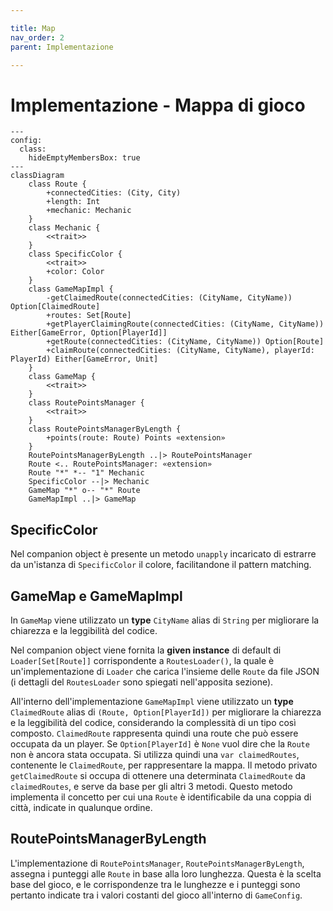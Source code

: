 ```yaml
---

title: Map
nav_order: 2
parent: Implementazione

---
```


# Implementazione - Mappa di gioco

```mermaid
---
config:
  class:
    hideEmptyMembersBox: true
---
classDiagram
    class Route {
        +connectedCities: (City, City)
        +length: Int
        +mechanic: Mechanic
    }
    class Mechanic {
        <<trait>>
    }
    class SpecificColor {
        <<trait>>
        +color: Color
    }
    class GameMapImpl {
        -getClaimedRoute(connectedCities: (CityName, CityName)) Option[ClaimedRoute]
        +routes: Set[Route]
        +getPlayerClaimingRoute(connectedCities: (CityName, CityName)) Either[GameError, Option[PlayerId]]
        +getRoute(connectedCities: (CityName, CityName)) Option[Route]
        +claimRoute(connectedCities: (CityName, CityName), playerId: PlayerId) Either[GameError, Unit]
    }
    class GameMap {
        <<trait>>
    }
    class RoutePointsManager {
        <<trait>>
    }
    class RoutePointsManagerByLength {
        +points(route: Route) Points «extension»
    }
    RoutePointsManagerByLength ..|> RoutePointsManager
    Route <.. RoutePointsManager: «extension»
    Route "*" *-- "1" Mechanic
    SpecificColor --|> Mechanic
    GameMap "*" o-- "*" Route
    GameMapImpl ..|> GameMap
```

## SpecificColor

Nel companion object è presente un metodo `unapply` incaricato di estrarre da un'istanza di `SpecificColor` il colore,
facilitandone il pattern matching.

## GameMap e GameMapImpl

In `GameMap` viene utilizzato un **type** `CityName` alias di `String` per migliorare la chiarezza e la leggibilità del
codice.

Nel companion object viene fornita la **given instance** di default di `Loader[Set[Route]]` corrispondente a
`RoutesLoader()`, la quale è un'implementazione di `Loader` che carica l'insieme delle `Route` da file JSON (i dettagli
del `RoutesLoader` sono spiegati nell'apposita sezione).

All'interno dell'implementazione `GameMapImpl` viene utilizzato un **type** `ClaimedRoute` alias di
`(Route, Option[PlayerId])` per migliorare la chiarezza e la leggibilità del codice, considerando la complessità di un
tipo così composto. `ClaimedRoute` rappresenta quindi una route che può essere occupata da un player. Se
`Option[PlayerId]` è `None` vuol dire che la `Route` non è ancora stata occupata. Si utilizza quindi una
`var claimedRoutes`, contenente le `ClaimedRoute`, per rappresentare la mappa. Il metodo privato `getClaimedRoute` si
occupa di ottenere una determinata `ClaimedRoute` da `claimedRoutes`, e serve da base per gli altri 3 metodi. Questo
metodo implementa il concetto per cui una `Route` è identificabile da una coppia di città, indicate in qualunque ordine.

## RoutePointsManagerByLength

L'implementazione di `RoutePointsManager`, `RoutePointsManagerByLength`, assegna i punteggi alle `Route` in base alla
loro lunghezza. Questa è la scelta base del gioco, e le corrispondenze tra le lunghezze e i punteggi sono pertanto
indicate tra i valori costanti del gioco all'interno di `GameConfig`.